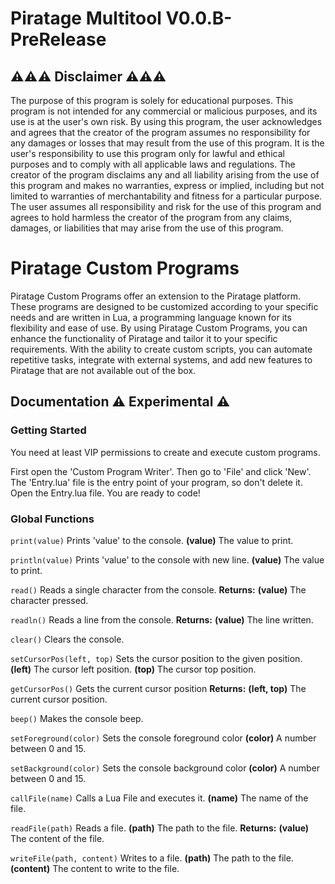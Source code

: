 # **Piratage Multitool V0.0.B-PreRelease**
## **⚠️⚠️⚠️ Disclaimer ⚠️⚠️⚠️**
The purpose of this program is solely for educational purposes. This program is not intended for any commercial or malicious purposes, and its use is at the user's own risk. By using this program, the user acknowledges and agrees that the creator of the program assumes no responsibility for any damages or losses that may result from the use of this program. It is the user's responsibility to use this program only for lawful and ethical purposes and to comply with all applicable laws and regulations. The creator of the program disclaims any and all liability arising from the use of this program and makes no warranties, express or implied, including but not limited to warranties of merchantability and fitness for a particular purpose. The user assumes all responsibility and risk for the use of this program and agrees to hold harmless the creator of the program from any claims, damages, or liabilities that may arise from the use of this program.

# Piratage Custom Programs
Piratage Custom Programs offer an extension to the Piratage platform. These programs are designed to be customized according to your specific needs and are written in Lua, a programming language known for its flexibility and ease of use. By using Piratage Custom Programs, you can enhance the functionality of Piratage and tailor it to your specific requirements. With the ability to create custom scripts, you can automate repetitive tasks, integrate with external systems, and add new features to Piratage that are not available out of the box. 

## Documentation ⚠️ Experimental ⚠️

### Getting Started
You need at least VIP permissions to create and execute custom programs.

First open the 'Custom Program Writer'.
Then go to 'File' and click 'New'.
The 'Entry.lua' file is the entry point of your program, so don't delete it.
Open the Entry.lua file.
You are ready to code!

### Global Functions
``` print(value) ```
Prints 'value' to the console.
**(value)** The value to print.

``` println(value) ```
Prints 'value' to the console with new line.
**(value)** The value to print.

``` read() ```
Reads a single character from the console.
**Returns:**
**(value)** The character pressed.

``` readln() ```
Reads a line from the console.
**Returns:**
**(value)** The line written.

``` clear() ```
Clears the console.

``` setCursorPos(left, top) ```
Sets the cursor position to the given position.
**(left)** The cursor left position.
**(top)** The cursor top position.

``` getCursorPos() ```
Gets the current cursor position
**Returns:**
**(left, top)** The current cursor position.

``` beep() ```
Makes the console beep.

``` setForeground(color) ```
Sets the console foreground color
**(color)** A number between 0 and 15.

``` setBackground(color) ```
Sets the console background color
**(color)** A number between 0 and 15.

``` callFile(name) ```
Calls a Lua File and executes it.
**(name)** The name of the file.

``` readFile(path) ```
Reads a file.
**(path)** The path to the file.
**Returns:**
**(value)** The content of the file.

``` writeFile(path, content) ```
Writes to a file.
**(path)** The path to the file.
**(content)** The content to write to the file.